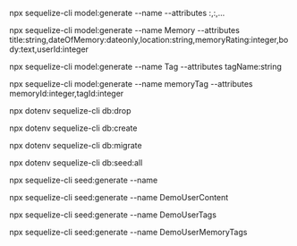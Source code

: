 npx sequelize-cli model:generate --name <ModelName> --attributes <column1>:<type>,<column2>:<type>,...

npx sequelize-cli model:generate --name Memory --attributes title:string,dateOfMemory:dateonly,location:string,memoryRating:integer,body:text,userId:integer

npx sequelize-cli model:generate --name Tag --attributes tagName:string

npx sequelize-cli model:generate --name memoryTag --attributes memoryId:integer,tagId:integer

npx dotenv sequelize-cli db:drop

npx dotenv sequelize-cli db:create

npx dotenv sequelize-cli db:migrate

npx dotenv sequelize-cli db:seed:all

npx sequelize-cli seed:generate --name <descriptiveName>

npx sequelize-cli seed:generate --name DemoUserContent

npx sequelize-cli seed:generate --name DemoUserTags

npx sequelize-cli seed:generate --name DemoUserMemoryTags
